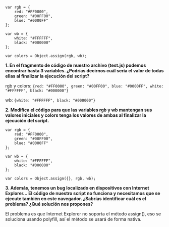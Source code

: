 ```
var rgb = {
    red: "#FF0000",
    green: "#00FF00",
    blue: "#0000FF"
};

var wb = {
    white: "#FFFFFF",
    black: "#000000"
};

var colors = Object.assign(rgb, wb);
```

**1. En el fragmento de código de nuestro archivo (test.js) podemos encontrar hasta 3 variables. ¿Podrías decirnos cuál sería el valor de todas ellas al finalizar la ejecución del script?**

rgb y colors:
``` {red: "#FF0000", green: "#00FF00", blue: "#0000FF", white: "#FFFFFF", black: "#000000"} ```

wb:
```{white: "#FFFFFF", black: "#000000"}```

**2. Modifica el código para que las variables rgb y wb mantengan sus valores iniciales y colors tenga los valores de ambas al finalizar la ejecución del script.**
```
var rgb = {
    red: "#FF0000",
    green: "#00FF00",
    blue: "#0000FF"
};

var wb = {
    white: "#FFFFFF",
    black: "#000000"
};

var colors = Object.assign({}, rgb, wb);
```
**3. Además, tenemos un bug localizado en dispositivos con Internet Explorer… El código de nuestro script no funciona y necesitamos que se ejecute también en este navegador. ¿Sabrías identificar cuál es el problema? ¿Qué solución nos propones?**

El problema es que Internet Explorer no soporta el método assign(),  eso se soluciona usando polyfill, así el método se usará de forma nativa.
